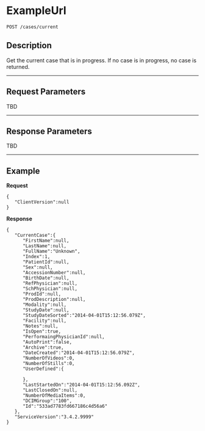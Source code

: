 # ExampleUrl

    POST /cases/current

## Description

Get the current case that is in progress. If no case is in progress, no case is returned.

***

## Request Parameters

TBD

***

## Response Parameters

TBD

***

## Example
**Request**

	{
	   "ClientVersion":null
	}

**Response**

	{
	   "CurrentCase":{
		  "FirstName":null,
		  "LastName":null,
		  "FullName":"Unknown",
		  "Index":1,
		  "PatientId":null,
		  "Sex":null,
		  "AccessionNumber":null,
		  "BirthDate":null,
		  "RefPhysician":null,
		  "SchPhysician":null,
		  "ProdId":null,
		  "ProdDescription":null,
		  "Modality":null,
		  "StudyDate":null,
		  "StudyDateSorted":"2014-04-01T15:12:56.079Z",
		  "Facility":null,
		  "Notes":null,
		  "IsOpen":true,
		  "PerformaingPhysicianId":null,
		  "AutoPrint":false,
		  "Archive":true,
		  "DateCreated":"2014-04-01T15:12:56.079Z",
		  "NumberOfVideos":0,
		  "NumberOfStills":0,
		  "UserDefined":{

		  },
		  "LastStartedOn":"2014-04-01T15:12:56.092Z",
		  "LastClosedOn":null,
		  "NumberOfMediaItems":0,
		  "DCIMGroup":"100",
		  "Id":"533ad7783fd667186c4d56a6"
	   },
	   "ServiceVersion":"3.4.2.9999"
	}
